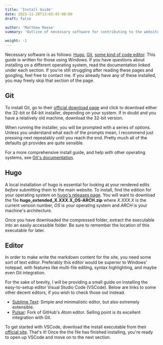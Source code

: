 ```yaml
---
title: 'Install Guide'
date: 2023-11-28T13:03:43-08:00
draft: false

author: 'Matthew Reese'
summary: 'Outline of necessary software for contributing to the website.'

weight: -1
---
```


Necessary software is as follows: [Hugo](#hugo), [Git](#git), [some kind of code editor](#editor). This guide is written for those using Windows. If you have questions about installing on a different operating system, read the documentation linked under each section. If you're still struggling after reading these pages and googling, feel free to contact me. If you already have any of these installed, you may freely skip that section of the page.

## Git

To install Git, go to their [official download page](https://git-scm.com/download/win) and click to download either the 32-bit or 64-bit installer, depending on your system. If in doubt and you have a relatively old machine, download the 32-bit version. 

When running the installer, you will be prompted with a series of options. Unless you understand what each of the prompts mean, I recommend just pressing next repeatably until you reach the end. Pretty much all of the defaults git provides are quite sensible.

For a more comprehensive install guide, and help with other operating systems, see [Git's documentation](https://git-scm.com/book/en/v2/Getting-Started-Installing-Git).

## Hugo

A local installation of hugo is essential for looking at your rendered edits *before* submitting them to the main website. To install, find the edition for your operating system on [hugo's releases page](https://github.com/gohugoio/hugo/releases/latest). You will want to download the file **hugo_extended_X.XXX.X_OS-ARCH.zip** where *X.XXX.X* is the current version number, *OS* is your operating system and *ARCH* is your machine's architecture.

Once you have downloaded the compressed folder, extract the executable into an easily accessible folder. Be sure to remember the location of this executable for later. 

## Editor

In order to make write the markdown content for the site, you need some sort of text editor. Preferably this editor would be superior to Windows' notepad, with features like multi-file editing, syntax highlighting, and maybe even Git integration.

For the sake of brevity, I will be providing a small guide on installing the easy-to-setup editor Visual Studio Code (VSCode). Below are links to some other decent editors, if you wish to check those out instead.

- [Sublime Text](https://www.sublimetext.com/): Simple and minimalistic editor, but also extremely extensible. 
- [Pulsar](https://pulsar-edit.dev/): Fork of GitHub's *Atom* editor. Selling point is its excellent integration with Git.

To get started with VSCode, download the install executable from their [official site](https://code.visualstudio.com/download). That's it! Once the the file has finished installing, you're ready to open up VSCode and move on to the next section.
